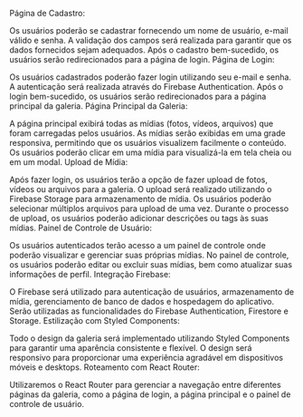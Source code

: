 Página de Cadastro:

Os usuários poderão se cadastrar fornecendo um nome de usuário, e-mail válido e senha.
A validação dos campos será realizada para garantir que os dados fornecidos sejam adequados.
Após o cadastro bem-sucedido, os usuários serão redirecionados para a página de login.
Página de Login:

Os usuários cadastrados poderão fazer login utilizando seu e-mail e senha.
A autenticação será realizada através do Firebase Authentication.
Após o login bem-sucedido, os usuários serão redirecionados para a página principal da galeria.
Página Principal da Galeria:

A página principal exibirá todas as mídias (fotos, vídeos, arquivos) que foram carregadas pelos usuários.
As mídias serão exibidas em uma grade responsiva, permitindo que os usuários visualizem facilmente o conteúdo.
Os usuários poderão clicar em uma mídia para visualizá-la em tela cheia ou em um modal.
Upload de Mídia:

Após fazer login, os usuários terão a opção de fazer upload de fotos, vídeos ou arquivos para a galeria.
O upload será realizado utilizando o Firebase Storage para armazenamento de mídia.
Os usuários poderão selecionar múltiplos arquivos para upload de uma vez.
Durante o processo de upload, os usuários poderão adicionar descrições ou tags às suas mídias.
Painel de Controle de Usuário:

Os usuários autenticados terão acesso a um painel de controle onde poderão visualizar e gerenciar suas próprias mídias.
No painel de controle, os usuários poderão editar ou excluir suas mídias, bem como atualizar suas informações de perfil.
Integração Firebase:

O Firebase será utilizado para autenticação de usuários, armazenamento de mídia, gerenciamento de banco de dados e hospedagem do aplicativo.
Serão utilizadas as funcionalidades do Firebase Authentication, Firestore e Storage.
Estilização com Styled Components:

Todo o design da galeria será implementado utilizando Styled Components para garantir uma aparência consistente e flexível.
O design será responsivo para proporcionar uma experiência agradável em dispositivos móveis e desktops.
Roteamento com React Router:

Utilizaremos o React Router para gerenciar a navegação entre diferentes páginas da galeria, como a página de login, a página principal e o painel de controle de usuário.

